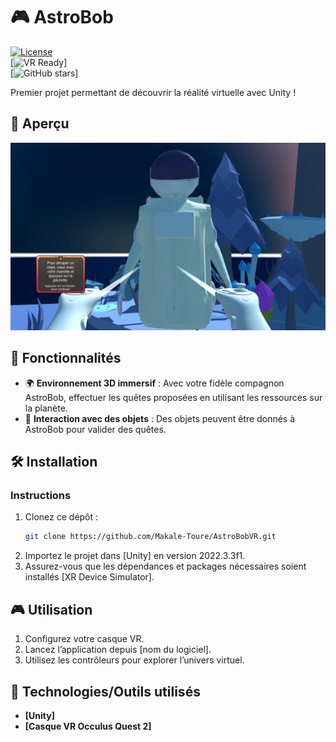# 🎮 AstroBob 

[![License](https://img.shields.io/badge/license-MIT-blue.svg)](LICENSE)  
[![VR Ready](https://img.shields.io/badge/VR-ready-green.svg)]  
[![GitHub stars](https://img.shields.io/github/stars/ton_nom_d_utilisateur/nom_du_projet.svg)]  

Premier projet permettant de découvrir la réalité virtuelle avec Unity !

## 🎥 Aperçu
![Demo GIF ou Screenshot](bob.png)

## 🚀 Fonctionnalités

- 🌍 **Environnement 3D immersif** : Avec votre fidèle compagnon AstroBob, effectuer les quêtes proposées en utilisant les ressources sur la planète.
- 👾 **Interaction avec des objets** : Des objets peuvent être donnés à AstroBob pour valider des quêtes.

## 🛠️ Installation

### Instructions

1. Clonez ce dépôt :
    ```bash
    git clone https://github.com/Makale-Toure/AstroBobVR.git
    ```
2. Importez le projet dans [Unity] en version 2022.3.3f1.
3. Assurez-vous que les dépendances et packages nécessaires soient installés [XR Device Simulator].

## 🎮 Utilisation

1. Configurez votre casque VR.
2. Lancez l’application depuis [nom du logiciel].
3. Utilisez les contrôleurs pour explorer l’univers virtuel.

## 🤖 Technologies/Outils utilisés

- **[Unity]**
- **[Casque VR Occulus Quest 2]**



